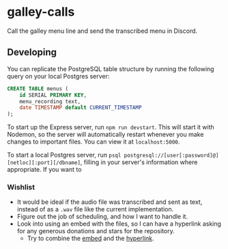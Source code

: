 # galley-calls
Call the galley menu line and send the transcribed menu in Discord.

## Developing
You can replicate the PostgreSQL table structure by running the following query
on your local Postgres server:

```sql
CREATE TABLE menus (
    id SERIAL PRIMARY KEY,
    menu_recording text,
    date TIMESTAMP default CURRENT_TIMESTAMP
);
```

To start up the Express server, run `npm run devstart`. This will start it with
Nodemon, so the server will automatically restart whenever you make changes to
important files. You can view it at `localhost:5000`.

To start a local Postgres server, run `psql postgresql://[user[:password]@][netloc][:port][/dbname]`,
filling in your server's information where appropriate. If you want to 

### Wishlist
- It would be ideal if the audio file was transcribed and sent as text,
instead of as a `.wav` file like the current implementation.
- Figure out the job of scheduling, and how I want to handle it.
- Look into using an embed with the files, so I can have a hyperlink asking
for any generous donations and stars for the repository.
    - Try to combine the [embed](https://stackoverflow.com/questions/45622168/sending-attachments-in-embed-field)
    and the [hyperlink](https://stackoverflow.com/questions/54753005/is-there-any-way-to-embed-a-hyperlink-in-a-richembed).